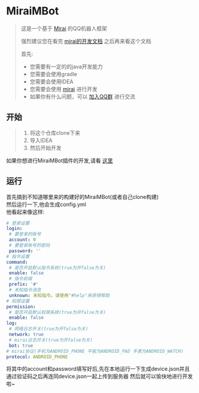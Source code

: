 # MiraiMBot
> 这是一个基于 [Mirai](https://github.com/mamoe/mirai) 的QQ机器人框架
>
> 强烈建议您在看完 [mirai的开发文档](https://github.com/mamoe/mirai/blob/dev/docs/README.md) 之后再来看这个文档
>
> 首先:
> * 您需要有一定的的java开发能力
> * 您需要会使用gradle
> * 您需要会使用IDEA
> * 您需要会使用 [mirai](https://github.com/mamoe/mirai) 进行开发
> * 如果你有什么问题，可以 [加入QQ群](https://qm.qq.com/cgi-bin/qm/qr?k=ZXJuf2VSDk5tzZe5DkZXUcdkkawCDxqv&jump_from=webapi) 进行交流

## 开始
> 1. 将这个仓库clone下来
> 2. 导入IDEA
> 3. 然后开始开发

如果你想进行MiraiMBot插件的开发,请看 [这里](https://github.com/lliioollcn/MiraiMBotExamplePlugin)

## 运行
 首先搞到不知道哪里来的构建好的MiraiMBot(或者自己clone构建)
 <br>
 然后运行一下,他会生成config.yml
 <br>
 他看起来像这样:
 ```yaml
# 登录设置
login:
  # 要登录的账号
  account: 0
  # 要登录账号的密码
  password: ''
# 指令设置
command:
  # 是否开启默认指令系统(true为开false为关)
  enable: false
  # 指令前缀
  prefix: '#'
  # 未知指令消息
  unknown: 未知指令。请使用"#help"来获得帮助
# 权限设置
permission:
  # 是否开启默认权限系统(true为开false为关)
  enable: false
log:
  # 网络日志开关(true为开false为关)
  network: true
  # mirai日志开关(true为开false为关)
  bot: true
# mirai协议(手机为ANDROID_PHONE 平板为ANDROID_PAD 手表为ANDROID_WATCH)
protocol: ANDROID_PHONE
```
将其中的account和password填写好后,先在本地运行一下生成device.json并且通过验证码之后再连同device.json一起上传到服务器
然后就可以愉快地进行开发啦~